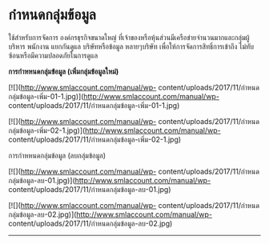 # กำหนดกลุ่มข้อมูล

ใช้สำหรับการจัดการ องค์กรธุรกิจขนาดใหญ่
ที่เจ้าของหรือหุ้นส่วนมีเครือข่ายจำนวนมากและกลุ่มผู้บริหาร พนักงาน แยกกันดูแล
บริษัทหรือข้อมูล หลายๆบริษัท เพื่อให้การจัดการสิทธิ์การเข้าถึง
ไม่ทับซ้อนหรือมีความปลอดภัยในการดูแล

**การกำหหนดกลุ่มข้อมูล (เพิ่มกลุ่มข้อมูลใหม่)**

[![](http://www.smlaccount.com/manual/wp-
content/uploads/2017/11/กำหนดกลุ่มข้อมูล-เพิ่ม-01-1.jpg)](http://www.smlaccount.com/manual/wp-
content/uploads/2017/11/กำหนดกลุ่มข้อมูล-เพิ่ม-01-1.jpg)

[![](http://www.smlaccount.com/manual/wp-
content/uploads/2017/11/กำหนดกลุ่มข้อมูล-เพิ่ม-02-1.jpg)](http://www.smlaccount.com/manual/wp-
content/uploads/2017/11/กำหนดกลุ่มข้อมูล-เพิ่ม-02-1.jpg)



การกำหหนดกลุ่มข้อมูล (ลบกลุ่มข้อมูล)

[![](http://www.smlaccount.com/manual/wp-
content/uploads/2017/11/กำหนดกลุ่มข้อมูล-ลบ-01.jpg)](http://www.smlaccount.com/manual/wp-
content/uploads/2017/11/กำหนดกลุ่มข้อมูล-ลบ-01.jpg)

[![](http://www.smlaccount.com/manual/wp-
content/uploads/2017/11/กำหนดกลุ่มข้อมูล-ลบ-02.jpg)](http://www.smlaccount.com/manual/wp-
content/uploads/2017/11/กำหนดกลุ่มข้อมูล-ลบ-02.jpg)

****





